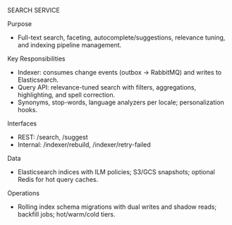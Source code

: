 SEARCH SERVICE

Purpose
- Full-text search, faceting, autocomplete/suggestions, relevance tuning, and indexing pipeline management.

Key Responsibilities
- Indexer: consumes change events (outbox -> RabbitMQ) and writes to Elasticsearch.
- Query API: relevance-tuned search with filters, aggregations, highlighting, and spell correction.
- Synonyms, stop-words, language analyzers per locale; personalization hooks.

Interfaces
- REST: /search, /suggest
- Internal: /indexer/rebuild, /indexer/retry-failed

Data
- Elasticsearch indices with ILM policies; S3/GCS snapshots; optional Redis for hot query caches.

Operations
- Rolling index schema migrations with dual writes and shadow reads; backfill jobs; hot/warm/cold tiers.
